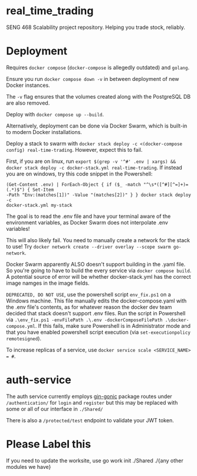 # real_time_trading

SENG 468 Scalability project repository. Helping you trade stock, reliably.

# Deployment

Requires `docker compose` (`docker-compose` is allegedly outdated) and `golang`.

Ensure you run `docker compose down -v` in between deployment of new Docker instances.

The `-v` flag ensures that the volumes created along with the PostgreSQL DB are also removed.

Deploy with `docker compose up --build`.

Alternatively, deployment can be done via Docker Swarm, which is built-in to modern Docker installations.

Deploy a stack to swarm with `docker stack deploy -c <(docker-compose config) real-time-trading`. However, expect this to fail.

First, if you are on linux, run `export $(grep -v '^#' .env | xargs) && docker stack deploy -c docker-stack.yml real-time-trading`. If instead you are on windows, try this code snippet in the Powershell:

<code>(Get-Content .env) | ForEach-Object {
    if ($_ -match "^\s*([^#][^=]+)=(.*)$") {
        Set-Item -Path "Env:$($matches[1])" -Value "$($matches[2])"
    }
}
docker stack deploy -c docker-stack.yml my-stack</code>

The goal is to read the .env file and have your terminal aware of the environment variables, as Docker Swarm does not interpolate .env variables!

This will also likely fail. You need to manually create a network for the stack to use! Try `docker network create --driver overlay --scope swarm go-network`.

Docker Swarm apparently ALSO doesn't support building in the .yaml file. So you're going to have to build the every service via `docker compose build`. A potential source of error will be whether docker-stack.yml has the correct image namges in the image fields.

`DEPRECATED, DO NOT USE`, use the powershell script `env_fix.ps1` on a Windows machine. This file manually edits the docker-compose.yaml with the .env file's contents, as for whatever reason the docker dev team decided that stack doesn't support .env files. Run the script in Powershell via `.\env_fix.ps1 -envFilePath .\.env -dockerComposeFilePath .\docker-compose.yml`. If this fails, make sure Powershell is in Administrator mode and that you have enabled powershell script execution (via `set-executionpolicy remotesigned`).

To increase replicas of a service, use `docker service scale <SERVICE_NAME> = #`.

# auth-service

The auth service currently employs [gin-gonic](https://gin-gonic.com/docs/introduction/)
package routes under `/authentication/` for `login` and `register` but this may
be replaced with some or all of our interface in `./Shared/`

There is also a `/protected/test` endpoint to validate your JWT token.

# Please Label this

If you need to update the worksite, use go work init ./Shared ./{any other modules we have}

